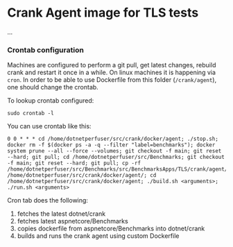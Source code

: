 # Crank Agent image for TLS tests

...

### Crontab configuration

Machines are configured to perform a git pull, get latest changes, rebuild crank and restart it once in a while. On linux machines it is happening via `cron`.
In order to be able to use Dockerfile from this folder (`/crank/agent`), one should change the crontab.

To lookup crontab configured:
```
sudo crontab -l
```

You can use crontab like this:
```
0 0 * * * cd /home/dotnetperfuser/src/crank/docker/agent; ./stop.sh; docker rm -f $(docker ps -a -q --filter "label=benchmarks"); docker system prune --all --force --volumes; git checkout -f main; git reset --hard; git pull; cd /home/dotnetperfuser/src/Benchmarks; git checkout -f main; git reset --hard; git pull; cp -rf /home/dotnetperfuser/src/Benchmarks/src/BenchmarksApps/TLS/crank/agent/* /home/dotnetperfuser/src/crank/docker/agent/; cd /home/dotnetperfuser/src/crank/docker/agent; ./build.sh <arguments>; ./run.sh <arguments>
```

Cron tab does the following:
1) fetches the latest dotnet/crank
2) fetches latest aspnetcore/Benchmarks
3) copies dockerfile from aspnetcore/Benchmarks into dotnet/crank
4) builds and runs the crank agent using custom Dockerfile